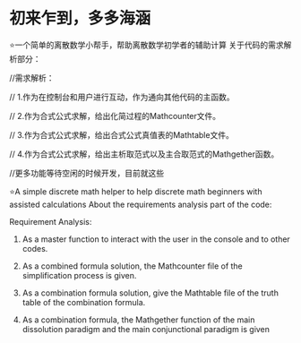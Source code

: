 # 初来乍到，多多海涵
⭐一个简单的离散数学小帮手，帮助离散数学初学者的辅助计算
关于代码的需求解析部分：

//需求解析：

// 1.作为在控制台和用户进行互动，作为通向其他代码的主函数。

// 2.作为合式公式求解，给出化简过程的Mathcounter文件。

// 3.作为合式公式求解，给出合式公式真值表的Mathtable文件。

// 4.作为合式公式求解，给出主析取范式以及主合取范式的Mathgether函数。

//更多功能等待空闲的时候开发，目前就这些

⭐A simple discrete math helper to help discrete math beginners with assisted calculations About the requirements analysis part of the code:

Requirement Analysis:

1. As a master function to interact with the user in the console and to other codes.

2. As a combined formula solution, the Mathcounter file of the simplification process is given.

3. As a combination formula solution, give the Mathtable file of the truth table of the combination formula.

4. As a combination formula, the Mathgether function of the main dissolution paradigm and the main conjunctional paradigm is given
